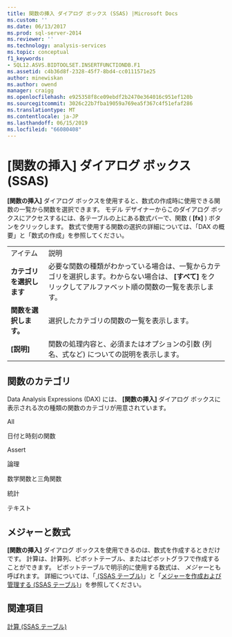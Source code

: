 ```yaml
---
title: 関数の挿入 ダイアログ ボックス (SSAS) |Microsoft Docs
ms.custom: ''
ms.date: 06/13/2017
ms.prod: sql-server-2014
ms.reviewer: ''
ms.technology: analysis-services
ms.topic: conceptual
f1_keywords:
- SQL12.ASVS.BIDTOOLSET.INSERTFUNCTIONDB.F1
ms.assetid: c4b36d8f-2328-45f7-8bd4-cc0111571e25
author: minewiskan
ms.author: owend
manager: craigg
ms.openlocfilehash: e925358f8ce09ebdf2b2470e364016c951ef120b
ms.sourcegitcommit: 3026c22b7fba19059a769ea5f367c4f51efaf286
ms.translationtype: MT
ms.contentlocale: ja-JP
ms.lasthandoff: 06/15/2019
ms.locfileid: "66080408"
---
```

# <a name="insert-function-dialog-box-ssas"></a>[関数の挿入] ダイアログ ボックス (SSAS)
  **[関数の挿入]** ダイアログ ボックスを使用すると、数式の作成時に使用できる関数の一覧から関数を選択できます。 モデル デザイナーからこのダイアログ ボックスにアクセスするには、各テーブルの上にある数式バーで、関数 ( **[fx]** ) ボタンをクリックします。 数式で使用する関数の選択の詳細については、「DAX の概要」と「数式の作成」を参照してください。  
  
|||  
|-|-|  
|アイテム|説明|  
|**カテゴリを選択します**|必要な関数の種類がわかっている場合は、一覧からカテゴリを選択します。わからない場合は、 **[すべて]** をクリックしてアルファベット順の関数の一覧を表示します。|  
|**関数を選択します。**|選択したカテゴリの関数の一覧を表示します。|  
|**[説明]**|関数の処理内容と、必須またはオプションの引数 (列名、式など) についての説明を表示します。|  
  
## <a name="function-categories"></a>関数のカテゴリ  
 Data Analysis Expressions (DAX) には、 **[関数の挿入]** ダイアログ ボックスに表示される次の種類の関数のカテゴリが用意されています。  
  
 All  
  
 日付と時刻の関数  
  
 Assert  
  
 論理  
  
 数学関数と三角関数  
  
 統計  
  
 テキスト  
  
## <a name="measures-and-formulas"></a>メジャーと数式  
 **[関数の挿入]** ダイアログ ボックスを使用できるのは、数式を作成するときだけです。 計算は、計算列、ピボットテーブル、またはピボットグラフで作成することができます。 ピボットテーブルで明示的に使用する数式は、 *メジャー*とも呼ばれます。 詳細については、「[ &#40;SSAS テーブル&#41;](tabular-models/ssas-calculated-columns-create-a-calculated-column.md)」と「[メジャーを作成および管理する &#40;SSAS テーブル&#41;](tabular-models/measures-ssas-tabular.md)」を参照してください。  
  
## <a name="see-also"></a>関連項目  
 [計算 &#40;SSAS テーブル&#41;](tabular-models/calculations-ssas-tabular.md)  
  
  
